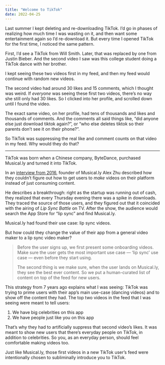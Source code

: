 ```yaml
---
title: "Welcome to TikTok"
date: 2022-04-25
---
```


Last summer I kept deleting and re-downloading TikTok. I’d go in phases of realizing how much time I was wasting on it, and then want some entertainment again so I’d re-download it. But every time I opened TikTok for the first time, I noticed the same pattern.

First, I’d see a TikTok from Will Smith. Later, that was replaced by one from Justin Bieber. And the second video I saw was this college student doing a TikTok dance with her brother.

I kept seeing these two videos first in my feed, and then my feed would continue with random new videos.

The second video had around 30 likes and 15 comments, which I thought was weird. If _everyone_ was seeing these first two videos, there’s no way she still only had 30 likes. So I clicked into her profile, and scrolled down until I found the video.

The exact same video, on her profile, had tens of thousands and likes and thousands of comments. And the comments all said things like, “did anyone else just download tiktok again?”, or “who else deletes tiktok so their parents don’t see it on their phone?”.

So TikTok was suppressing the real like and comment counts on that video in my feed. Why would they do that?

---

TikTok was born when a Chinese company, ByteDance, purchased Musical.ly and turned it into TikTok.

In an [interview from 2016](https://www.youtube.com/watch?v=EdddrKJgUJg), founder of Musical.ly Alex Zhu described how they couldn’t figure out how to get users to _make_ videos on their platform instead of just consuming content.

He describes a breakthrough: right as the startup was running out of cash, they realized that every Thursday evening there was a spike in downloads. They traced the source of those users, and they figured out that it coincided with the airing of _Lip Sync Battle_ on TV. After the show, the audience would search the App Store for “lip sync” and find Musical.ly.

Musical.ly had found their use case: lip sync videos.

But how could they change the value of their app from a general video maker to a lip sync video maker?

> Before the user signs up, we first present some onboarding videos. Make sure the user gets the most important use case — ‘lip sync’ use case — even before they start using.
>
> The second thing is we make sure, when the user lands on Musical.ly, they see the best ever content. So we put a human-curated list of content on top of the feed for new users.

This strategy from 7 years ago explains what I was seeing: TikTok was trying to prime users with their app’s main use-case (dancing videos) and to show off the content they had. The top two videos in the feed that I was seeing were meant to tell users:

1.  We have big celebrities on this app
2.  We have people just like you on this app

That’s why they had to artificially suppress that second video’s likes. It was meant to show new users that there’s everyday people on TikTok, in addition to celebrities. So you, as an everyday person, should feel comfortable making videos too.

Just like Musical.ly, those first videos in a new TikTok user’s feed were intentionally chosen to subliminally introduce you to TikTok.
